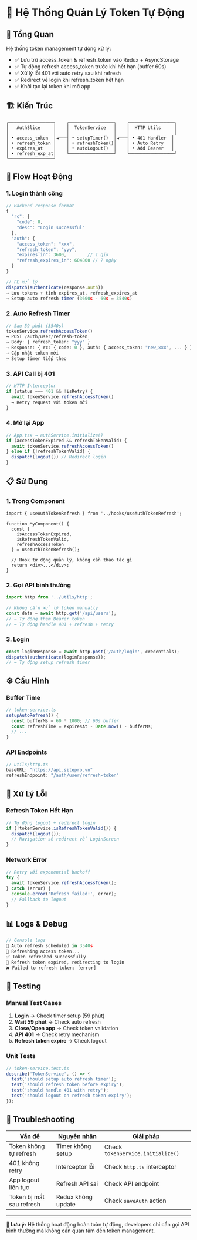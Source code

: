 # 🔐 Hệ Thống Quản Lý Token Tự Động

## 📌 Tổng Quan

Hệ thống token management tự động xử lý:

- ✅ Lưu trữ access_token & refresh_token vào Redux + AsyncStorage  
- ✅ Tự động refresh access_token trước khi hết hạn (buffer 60s)
- ✅ Xử lý lỗi 401 với auto retry sau khi refresh
- ✅ Redirect về login khi refresh_token hết hạn
- ✅ Khởi tạo lại token khi mở app

## 🏗️ Kiến Trúc

```
┌─────────────────┐    ┌─────────────────┐    ┌─────────────────┐
│   AuthSlice     │    │  TokenService   │    │  HTTP Utils     │
│                 │    │                 │    │                 │
│ • access_token  │◄───┤ • setupTimer()  │◄───┤ • 401 Handler  │
│ • refresh_token │    │ • refreshToken()│    │ • Auto Retry   │
│ • expires_at    │    │ • autoLogout()  │    │ • Add Bearer   │
│ • refresh_exp_at│    └─────────────────┘    └─────────────────┘
└─────────────────┘
```

## 🔄 Flow Hoạt Động

### 1. **Login thành công**

```typescript
// Backend response format
{
  "rc": {
    "code": 0,
    "desc": "Login successful"
  },
  "auth": {
    "access_token": "xxx",
    "refresh_token": "yyy", 
    "expires_in": 3600,        // 1 giờ
    "refresh_expires_in": 604800 // 7 ngày
  }
}

// FE xử lý
dispatch(authenticate(response.auth))
→ Lưu tokens + tính expires_at, refresh_expires_at
→ Setup auto refresh timer (3600s - 60s = 3540s)
```

### 2. **Auto Refresh Timer**

```typescript
// Sau 59 phút (3540s)
tokenService.refreshAccessToken()
→ POST /auth/user/refresh-token
→ Body: { refresh_token: "yyy" }
→ Response: { rc: { code: 0 }, auth: { access_token: "new_xxx", ... } }
→ Cập nhật token mới
→ Setup timer tiếp theo
```

### 3. **API Call bị 401**

```typescript
// HTTP Interceptor
if (status === 401 && !isRetry) {
  await tokenService.refreshAccessToken()
  → Retry request với token mới
}
```

### 4. **Mở lại App**

```typescript
// App.tsx → authService.initialize()
if (accessTokenExpired && refreshTokenValid) {
  await tokenService.refreshAccessToken()
} else if (!refreshTokenValid) {
  dispatch(logout()) // Redirect login
}
```

## 📋 Sử Dụng

### **1. Trong Component**

```tsx
import { useAuthTokenRefresh } from '../hooks/useAuthTokenRefresh';

function MyComponent() {
  const { 
    isAccessTokenExpired, 
    isRefreshTokenValid,
    refreshAccessToken 
  } = useAuthTokenRefresh();

  // Hook tự động quản lý, không cần thao tác gì
  return <div>...</div>;
}
```

### **2. Gọi API bình thường**

```typescript
import http from '../utils/http';

// Không cần xử lý token manually
const data = await http.get('/api/users');
// → Tự động thêm Bearer token
// → Tự động handle 401 + refresh + retry
```

### **3. Login**

```typescript
const loginResponse = await http.post('/auth/login', credentials);
dispatch(authenticate(loginResponse));
// → Tự động setup refresh timer
```

## ⚙️ Cấu Hình

### **Buffer Time**

```typescript
// token-service.ts
setupAutoRefresh() {
  const bufferMs = 60 * 1000; // 60s buffer
  const refreshTime = expiresAt - Date.now() - bufferMs;
  // ...
}
```

### **API Endpoints**

```typescript
// utils/http.ts
baseURL: "https://api.sitepro.vn"
refreshEndpoint: "/auth/user/refresh-token"
```

## 🚨 Xử Lý Lỗi

### **Refresh Token Hết Hạn**

```typescript
// Tự động logout + redirect login
if (!tokenService.isRefreshTokenValid()) {
  dispatch(logout());
  // Navigation sẽ redirect về LoginScreen
}
```

### **Network Error**

```typescript
// Retry với exponential backoff
try {
  await tokenService.refreshAccessToken();
} catch (error) {
  console.error('Refresh failed:', error);
  // Fallback to logout
}
```

## 📊 Logs & Debug

```typescript
// Console logs
🔄 Auto refresh scheduled in 3540s
🔄 Refreshing access token...
✅ Token refreshed successfully  
🔴 Refresh token expired, redirecting to login
❌ Failed to refresh token: [error]
```

## 🧪 Testing

### **Manual Test Cases**

1. **Login** → Check timer setup (59 phút)
2. **Wait 59 phút** → Check auto refresh
3. **Close/Open app** → Check token validation
4. **API 401** → Check retry mechanism  
5. **Refresh token expire** → Check logout

### **Unit Tests**

```typescript
// token-service.test.ts
describe('TokenService', () => {
  test('should setup auto refresh timer');
  test('should refresh token before expiry');
  test('should handle 401 with retry');
  test('should logout on refresh token expiry');
});
```

## 🔧 Troubleshooting

| Vấn đề | Nguyên nhân | Giải pháp |
|--------|-------------|-----------|
| Token không tự refresh | Timer không setup | Check `tokenService.initialize()` |
| 401 không retry | Interceptor lỗi | Check `http.ts` interceptor |
| App logout liên tục | Refresh API sai | Check API endpoint |
| Token bị mất sau refresh | Redux không update | Check `saveAuth` action |

---

**📝 Lưu ý:** Hệ thống hoạt động hoàn toàn tự động, developers chỉ cần gọi API bình thường mà không cần quan tâm đến token management.
